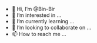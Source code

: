 - 👋 Hi, I’m @Bin-Bir
- 👀 I’m interested in ...
- 🌱 I’m currently learning ...
- 💞️ I’m looking to collaborate on ...
- 📫 How to reach me ...

<!---
Bin-Bir/Bin-Bir is a ✨ special ✨ repository because its `README.md` (this file) appears on your GitHub profile.
You can click the Preview link to take a look at your changes.
--->
